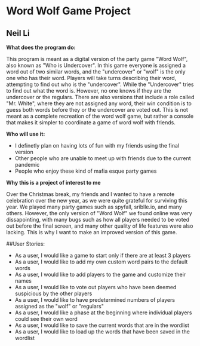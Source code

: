 # Word Wolf Game Project

## Neil Li

**What does the program do:**

This program is meant as a digital version of the party game "Word Wolf", also known as
"Who is Undercover". In this game everyone is assigned a word out of two similar words, and
the "undercover" or "wolf" is the only one who has their word. Players will take turns
describing their word, attempting to find out who is the "undercover". While the "Undercover"
tries to find out what the word is. However, no one knows if they are the undercover or the regulars. 
There are also versions that include a role called "Mr. White", where they are not assigned any word,
their win condition is to guess both words before they or the undercover are voted out. This is not meant
as a complete recreation of the word wolf game, but rather a console that makes it simpler to coordinate a
game of word wolf with friends.

**Who will use it:**

- I definetly plan on having lots of fun with my friends using the final version
- Other people who are unable to meet up with friends due to the current pandemic
- People who enjoy these kind of mafia esque party games

**Why this is a project of interest to me**

Over the Christmas break, my friends and I wanted to have a remote celebration over the new year, as we
were quite grateful for surviving this year. We played many party games such as spyfall, sriblle.io, and
many others. However, the only version of "Word Wolf" we found online was very dissapointing, with many bugs
such as how all players needed to be voted out before the final screen, and many other quality of life features
were also lacking. This is why I want to make an improved version of this game.

##User Stories:

- As a user, I would like a game to start only if there are at least 3 players
- As a user, I would like to add my own custom word pairs to the default words
- As a user, I would like to add players to the game and customize their names
- As a user, I would like to vote out players who have been deemed suspicious by the other players
- As a user, I would like to have predetermined numbers of players assigned as the "wolf" or "regulars"
- As a user, I would like a phase at the beginning where individual players could see their own word
- As a user, I would like to save the current words that are in the wordlist
- As a user, I would like to load up the words that have been saved in the wordlist